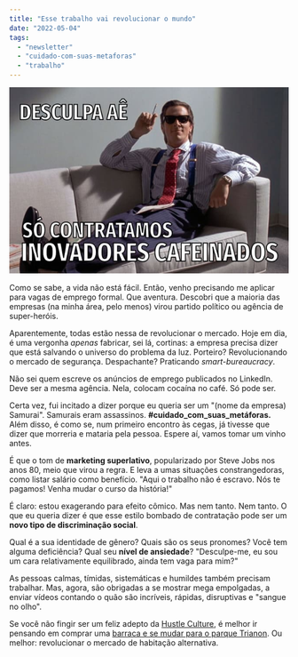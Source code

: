 ```yaml
---
title: "Esse trabalho vai revolucionar o mundo"
date: "2022-05-04"
tags: 
  - "newsletter"
  - "cuidado-com-suas-metaforas"
  - "trabalho"
---
```


![psycho(1).jpg](images/5d58754d-dc70-452c-a578-2f709691f14d.jpg)

Como se sabe, a vida não está fácil. Então, venho precisando me aplicar para vagas de emprego formal. Que aventura. Descobri que a maioria das empresas (na minha área, pelo menos) virou partido político ou agência de super-heróis.

Aparentemente, todas estão nessa de revolucionar o mercado. Hoje em dia, é uma vergonha _apenas_ fabricar, sei lá, cortinas: a empresa precisa dizer que está salvando o universo do problema da luz. Porteiro? Revolucionando o mercado de segurança. Despachante? Praticando _smart-bureaucracy_.

Não sei quem escreve os anúncios de emprego publicados no LinkedIn. Deve ser a mesma agência. Nela, colocam cocaína no café. Só pode ser.

Certa vez, fui incitado a dizer porque eu queria ser um "(nome da empresa) Samurai". Samurais eram assassinos. **#cuidado\_com\_suas\_metáforas.** Além disso, é como se, num primeiro encontro às cegas, já tivesse que dizer que morreria e mataria pela pessoa. Espere aí, vamos tomar um vinho antes.

É que o tom de **marketing superlativo**, popularizado por Steve Jobs nos anos 80, meio que virou a regra. E leva a umas situações constrangedoras, como listar salário como benefício. "Aqui o trabalho não é escravo. Nós te pagamos! Venha mudar o curso da história!"

É claro: estou exagerando para efeito cômico. Mas nem tanto. Nem tanto. O que eu queria dizer é que esse estilo bombado de contratação pode ser um **novo tipo de discriminação social**.

Qual é a sua identidade de gênero? Quais são os seus pronomes? Você tem alguma deficiência? Qual seu **nível de ansiedade**? "Desculpe-me, eu sou um cara relativamente equilibrado, ainda tem vaga para mim?"

As pessoas calmas, tímidas, sistemáticas e humildes também precisam trabalhar. Mas, agora, são obrigadas a se mostrar mega empolgadas, a enviar vídeos contando o quão são incríveis, rápidas, disruptivas e "sangue no olho".

Se você não fingir ser um feliz adepto da [Hustle Culture](https://www.youtube.com/watch?v=I-n88BOKQaE), é melhor ir pensando em comprar uma [barraca e se mudar para o parque Trianon](https://www1.folha.uol.com.br/cotidiano/2022/01/conheca-a-rotina-de-quem-vive-em-barracas-nas-ruas-de-sao-paulo.shtml). Ou melhor: revolucionar o mercado de habitação alternativa.
